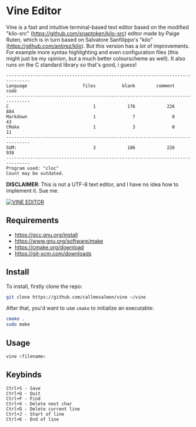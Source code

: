 Vine Editor
===========

Vine is a fast and intuitive terminal-based text editor based on the modified "kilo-src"
(https://github.com/snaptoken/kilo-src)  editor made by Paige Ruten, which is in turn based
on Salvatore Sanfilippo's "kilo" (https://github.com/antirez/kilo). But this
version has a *lot* of improvements. For example more syntax highlighting and even configuration 
files (this might just be my opinion, but a much better colourscheme as well). It also runs on 
the C standard library so that's good, i guess!

```
-------------------------------------------------------------------------------
Language                     files          blank        comment           code
-------------------------------------------------------------------------------
C                                1            176            226            884
Markdown                         1              7              0             43
CMake                            1              3              0             11
-------------------------------------------------------------------------------
SUM:                             3            186            226            938
-------------------------------------------------------------------------------
Program used: "cloc"
Count may be outdated.
```

**DISCLAIMER**: This is not a UTF-8 text editor, and I have no idea how to implement it. Sue me.

[![VINE EDITOR](https://github.com/callmesalmon/vine/raw/main/vineimg.png)](https://github.com/callmesalmon/vine)

Requirements
------------
* <https://gcc.gnu.org/install>
* <https://www.gnu.org/software/make>
* <https://cmake.org/download>
* <https://git-scm.com/downloads>

Install
-------
To install, firstly clone the repo:
```sh
git clone https://github.com/callmesalmon/vine ~/vine
```

After that, you'd want to use ``cmake`` to initialize an executable:
```sh
cmake .
sudo make
```

Usage
-----
```sh
vine <filename>
```
Keybinds
--------
```
Ctrl+S - Save
Ctrl+Q - Quit
Ctrl+F - Find
Ctrl+X - Delete next char
Ctrl+D - Delete current line
Ctrl+J - Start of line
Ctrl+K - End of line
```
